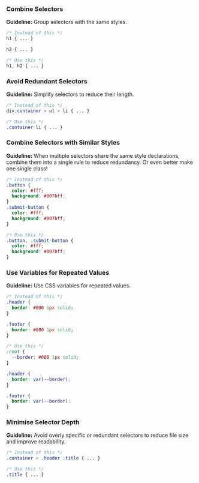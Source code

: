 ### Combine Selectors

**Guideline:** Group selectors with the same styles.

```css
/* Instead of this */
h1 { ... }

h2 { ... }

/* Use this */
h1, h2 { ... }
```

### Avoid Redundant Selectors

**Guideline:** Simplify selectors to reduce their length.

```css
/* Instead of this */
div.container > ul > li { ... }

/* Use this */
.container li { ... }
```


### Combine Selectors with Similar Styles

**Guideline:** When multiple selectors share the same style declarations, combine them into a single rule to reduce redundancy. Or even better make one single class!

```css
/* Instead of this */
.button {
  color: #fff;
  background: #007bff;
}
.submit-button {
  color: #fff;
  background: #007bff;
}

/* Use this */
.button, .submit-button {
  color: #fff;
  background: #007bff;
}
```

### Use Variables for Repeated Values

**Guideline:** Use CSS variables for repeated values.

```css
/* Instead of this */
.header {
  border: #000 1px solid;
}

.footer {
  border: #000 1px solid;
}

/* Use this */
:root {
  --border: #000 1px solid;
}

.header {
  border: var(--border);
}

.footer {
  border: var(--border);
}
```

### Minimise Selector Depth

**Guideline:** Avoid overly specific or redundant selectors to reduce file size and improve readability.

```css
/* Instead of this */
.container > .header .title { ... }

/* Use this */
.title { ... }
```